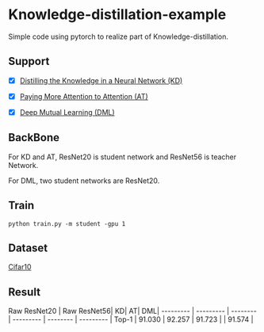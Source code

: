 # Knowledge-distillation-example
Simple code using pytorch to realize part of Knowledge-distillation.

## Support
- [x] [Distilling the Knowledge in a Neural Network (KD)](https://arxiv.org/pdf/1503.02531.pdf)

- [x] [Paying More Attention to Attention (AT)](https://arxiv.org/pdf/1612.03928.pdf)

- [x] [Deep Mutual Learning (DML)](https://arxiv.org/pdf/1706.00384.pdf)

## BackBone
For KD and AT, ResNet20 is student network and ResNet56 is teacher Network.

For DML, two student networks are ResNet20.

## Train
```Script
python train.py -m student -gpu 1
```
## Dataset

[Cifar10](http://www.cs.toronto.edu/~kriz/cifar.html)

## Result
Raw ResNet20 | Raw ResNet56| KD| AT| DML|
--------- | --------- | --------| --------- | -------- | --------- | 
Top-1     | 91.030    | 92.257  | 91.723    |          | 91.574    | 
